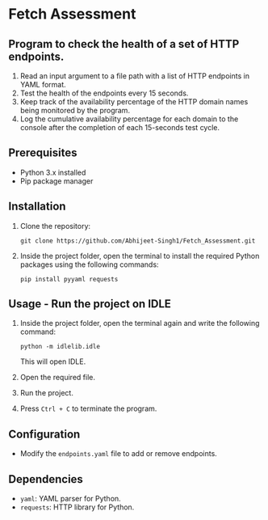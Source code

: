 # Fetch Assessment

## Program to check the health of a set of HTTP endpoints.

1. Read an input argument to a file path with a list of HTTP endpoints in YAML format.
2. Test the health of the endpoints every 15 seconds.
3. Keep track of the availability percentage of the HTTP domain names being monitored by the program.
4. Log the cumulative availability percentage for each domain to the console after the completion of each 15-seconds test cycle.

## Prerequisites

- Python 3.x installed
- Pip package manager

## Installation

1. Clone the repository:

    `git clone https://github.com/Abhijeet-Singh1/Fetch_Assessment.git`
   
2. Inside the project folder, open the terminal to install the required Python packages using the following commands:

    `pip install pyyaml requests`

## Usage - Run the project on IDLE

1. Inside the project folder, open the terminal again and write the following command:

   `python -m idlelib.idle`
  
   This will open IDLE.

2. Open the required file.

3. Run the project.

4. Press `Ctrl + C` to terminate the program.

## Configuration

- Modify the `endpoints.yaml` file to add or remove endpoints.

## Dependencies

- `yaml`: YAML parser for Python.
- `requests`: HTTP library for Python.
